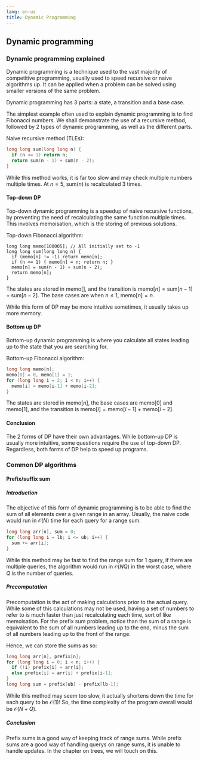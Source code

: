 ```yaml
---
lang: en-us
title: Dynamic Programming
---
```


## Dynamic programming

<Toc />

### Dynamic programming explained

Dynamic programming is a technique used to the vast majority of competitive programming,
usually used to speed recursive or naive algorithms up.
It can be applied when a problem can be solved using smaller versions of the same problem.

Dynamic programming has 3 parts: a state, a transition and a base case.

The simplest example often used to explain dynamic programming is to find Fibonacci numbers.
We shall demonstrate the use of a recursive method, followed by 2 types of dynamic programming, as well as the different parts.

Naive recursive method (TLEs):

```cpp
long long sum(long long n) {
  if (n <= 1) return n;
  return sum(n - 1) + sum(n - 2);
}
```

While this method works, it is far too slow and may check multiple numbers multiple times.
At $n = 5$, $\text{sum}(n)$ is recalculated 3 times.

#### Top-down DP

Top-down dynamic programming is a speedup of naive recursive functions, by preventing the need of recalculating the same function multiple times.
This involves memoisation, which is the storing of previous solutions.

Top-down Fibonacci algorithm:

```cpp{1,3,5}
long long memo[100005]; // All initially set to -1
long long sum(long long n) {
  if (memo[n] != -1) return memo[n];
  if (n <= 1) { memo[n] = n; return n; }
  memo[n] = sum(n - 1) + sum(n - 2);
  return memo[n];
}
```

The states are stored in $\text{memo}[]$, and the transition is $\text{memo}[n] = \text{sum}[n - 1] + \text{sum}[n - 2]$. The base cases are when $n \leq 1$, $\text{memo}[n] = n$.

While this form of DP may be more intuitive sometimes, it usually takes up more memory.

#### Bottom up DP

Bottom-up dynamic programming is where you calculate all states leading up to the state that you are searching for.

Bottom-up Fibonacci algorithm:

```cpp
long long memo[n];
memo[0] = 0, memo[1] = 1;
for (long long i = 2; i < n; i++) {
  memo[i] = memo[i-1] + memo[i-2];
}
```

The states are stored in $\text{memo}[n]$, the base cases are $\text{memo}[0]$ and $\text{memo}[1]$, and the transition is $\text{memo}[i] = \text{memo}[i - 1] + \text{memo}[i - 2]$.

#### Conclusion

The 2 forms of DP have their own advantages.
While bottom-up DP is usually more intuitive, some questions require the use of top-down DP.
Regardless, both forms of DP help to speed up programs.

### Common DP algorithms

#### Prefix/suffix sum

##### Introduction

The objective of this form of dynamic programming is to be able to find the
sum of all elements over a given range in an array. Usually, the naive code
would run in $\mathcal{O}(N)$ time for each query for a range sum:

```cpp
long long arr[n], sum = 0;
for (long long i = lb; i <= ub; i++) {
  sum += arr[i];
}
```

While this method may be fast to find the range sum for 1 query,
if there are multiple queries, the algorithm would run in $\mathcal{O}(NQ)$ in
the worst case, where $Q$ is the number of queries.

##### Precomputation

Precomputation is the act of making calculations prior to the actual query.
While some of this calculations may not be used, having a set of numbers
to refer to is much faster than just recalculating each time, sort of
like memoisation. For the prefix sum problem, notice than the sum of
a range is equivalent to the sum of all numbers leading up to the end,
minus the sum of all numbers leading up to the front of the range.

Hence, we can store the sums as so:

```cpp
long long arr[n], prefix[n];
for (long long i = 0; i < n; i++) {
  if (!i) prefix[i] = arr[i];
  else prefix[i] = arr[i] + prefix[i-1];
}
long long sum = prefix[ub] - prefix[lb-1];
```

While this method may seem too slow, it actually shortens down
the time for each query to be $\mathcal{O}(1)$! So, the time
complexity of the program overall would be $\mathcal{O}(N + Q)$.

##### Conclusion

Prefix sums is a good way of keeping track of range sums.
While prefix sums are a good way of handling querys on range sums,
it is unable to handle updates. In the chapter on trees, we will touch on this.
